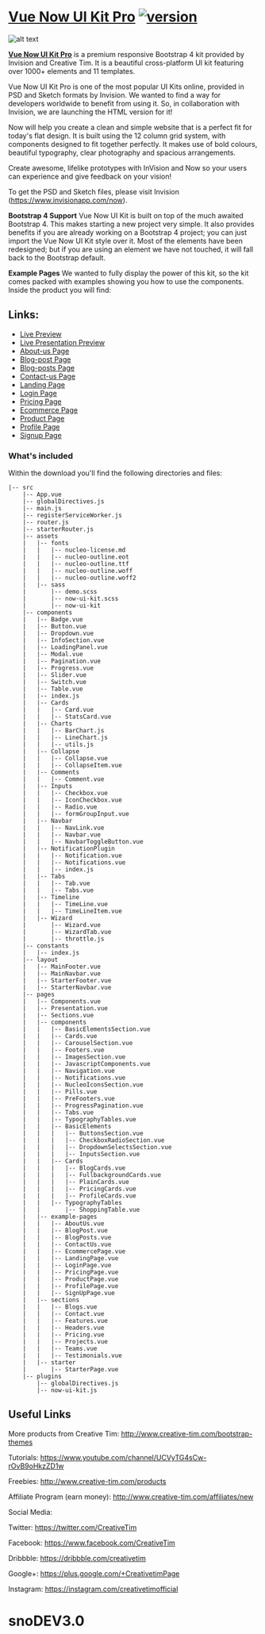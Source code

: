 # [Vue Now UI Kit Pro](http://demos.creative-tim.com/vue-now-ui-kit-pro) [![version][version-badge]][CHANGELOG]

![alt text](https://s3.amazonaws.com/creativetim_bucket/products/62/original/opt_nukp_thumbnail.jpg? "Now UI Kit Pro")


**[Vue Now UI Kit Pro](http://demos.creative-tim.com/vue-now-ui-kit-pro)** is a premium responsive Bootstrap 4 kit provided by Invision and Creative Tim. It is a beautiful cross-platform UI kit featuring over 1000+ elements and 11 templates.

Vue Now UI Kit Pro is one of the most popular UI Kits online, provided in PSD and Sketch formats by Invision. We wanted to find a way for developers worldwide to benefit from using it. So, in collaboration with Invision, we are launching the HTML version for it!

Now will help you create a clean and simple website that is a perfect fit for today's flat design. It is built using the 12 column grid system, with components designed to fit together perfectly. It makes use of bold colours, beautiful typography, clear photography and spacious arrangements.

Create awesome, lifelike prototypes with InVision and Now so your users can experience and give feedback on your vision!

To get the PSD and Sketch files, please visit Invision (https://www.invisionapp.com/now).


**Bootstrap 4 Support**
Vue Now UI Kit is built on top of the much awaited Bootstrap 4. This makes starting a new project very simple. It also provides benefits if you are already working on a Bootstrap 4 project; you can just import the Vue Now UI Kit style over it. Most of the elements have been redesigned; but if you are using an element we have not touched, it will fall back to the Bootstrap default.

**Example Pages**
We wanted to fully display the power of this kit, so the kit comes packed with examples showing you how to use the components. Inside the product you will find:

## Links:

+ [Live Preview](http://demos.creative-tim.com/vue-now-ui-kit-pro)
+ [Live Presentation Preview](https://demos.creative-tim.com/vue-now-ui-kit-pro/#/presentation)
+ [About-us Page](https://demos.creative-tim.com/vue-now-ui-kit-pro/#/about)
+ [Blog-post Page](https://demos.creative-tim.com/vue-now-ui-kit-pro/#/blog-post)
+ [Blog-posts Page](https://demos.creative-tim.com/vue-now-ui-kit-pro/#/blog-posts)
+ [Contact-us Page](https://demos.creative-tim.com/vue-now-ui-kit-pro/#/contact)
+ [Landing Page](https://demos.creative-tim.com/vue-now-ui-kit-pro/#/landing)
+ [Login Page](https://demos.creative-tim.com/vue-now-ui-kit-pro/#/login)
+ [Pricing Page](https://demos.creative-tim.com/vue-now-ui-kit-pro/#/pricing)
+ [Ecommerce Page](https://demos.creative-tim.com/vue-now-ui-kit-pro/#/ecommerce)
+ [Product Page](https://demos.creative-tim.com/vue-now-ui-kit-pro/#/product)
+ [Profile Page](https://demos.creative-tim.com/vue-now-ui-kit-pro/#/profile)
+ [Signup Page](https://demos.creative-tim.com/vue-now-ui-kit-pro/#/signup)


### What's included

Within the download you'll find the following directories and files:

```
|-- src
    |-- App.vue
    |-- globalDirectives.js
    |-- main.js
    |-- registerServiceWorker.js
    |-- router.js
    |-- starterRouter.js
    |-- assets
    |   |-- fonts
    |   |   |-- nucleo-license.md
    |   |   |-- nucleo-outline.eot
    |   |   |-- nucleo-outline.ttf
    |   |   |-- nucleo-outline.woff
    |   |   |-- nucleo-outline.woff2
    |   |-- sass
    |       |-- demo.scss
    |       |-- now-ui-kit.scss
    |       |-- now-ui-kit
    |-- components
    |   |-- Badge.vue
    |   |-- Button.vue
    |   |-- Dropdown.vue
    |   |-- InfoSection.vue
    |   |-- LoadingPanel.vue
    |   |-- Modal.vue
    |   |-- Pagination.vue
    |   |-- Progress.vue
    |   |-- Slider.vue
    |   |-- Switch.vue
    |   |-- Table.vue
    |   |-- index.js
    |   |-- Cards
    |   |   |-- Card.vue
    |   |   |-- StatsCard.vue
    |   |-- Charts
    |   |   |-- BarChart.js
    |   |   |-- LineChart.js
    |   |   |-- utils.js
    |   |-- Collapse
    |   |   |-- Collapse.vue
    |   |   |-- CollapseItem.vue
    |   |-- Comments
    |   |   |-- Comment.vue
    |   |-- Inputs
    |   |   |-- Checkbox.vue
    |   |   |-- IconCheckbox.vue
    |   |   |-- Radio.vue
    |   |   |-- formGroupInput.vue
    |   |-- Navbar
    |   |   |-- NavLink.vue
    |   |   |-- Navbar.vue
    |   |   |-- NavbarToggleButton.vue
    |   |-- NotificationPlugin
    |   |   |-- Notification.vue
    |   |   |-- Notifications.vue
    |   |   |-- index.js
    |   |-- Tabs
    |   |   |-- Tab.vue
    |   |   |-- Tabs.vue
    |   |-- Timeline
    |   |   |-- TimeLine.vue
    |   |   |-- TimeLineItem.vue
    |   |-- Wizard
    |       |-- Wizard.vue
    |       |-- WizardTab.vue
    |       |-- throttle.js
    |-- constants
    |   |-- index.js
    |-- layout
    |   |-- MainFooter.vue
    |   |-- MainNavbar.vue
    |   |-- StarterFooter.vue
    |   |-- StarterNavbar.vue
    |-- pages
    |   |-- Components.vue
    |   |-- Presentation.vue
    |   |-- Sections.vue
    |   |-- components
    |   |   |-- BasicElementsSection.vue
    |   |   |-- Cards.vue
    |   |   |-- CarouselSection.vue
    |   |   |-- Footers.vue
    |   |   |-- ImagesSection.vue
    |   |   |-- JavascriptComponents.vue
    |   |   |-- Navigation.vue
    |   |   |-- Notifications.vue
    |   |   |-- NucleoIconsSection.vue
    |   |   |-- Pills.vue
    |   |   |-- PreFooters.vue
    |   |   |-- ProgressPagination.vue
    |   |   |-- Tabs.vue
    |   |   |-- TypographyTables.vue
    |   |   |-- BasicElements
    |   |   |   |-- ButtonsSection.vue
    |   |   |   |-- CheckboxRadioSection.vue
    |   |   |   |-- DropdownSelectsSection.vue
    |   |   |   |-- InputsSection.vue
    |   |   |-- Cards
    |   |   |   |-- BlogCards.vue
    |   |   |   |-- FullbackgroundCards.vue
    |   |   |   |-- PlainCards.vue
    |   |   |   |-- PricingCards.vue
    |   |   |   |-- ProfileCards.vue
    |   |   |-- TypographyTables
    |   |       |-- ShoppingTable.vue
    |   |-- example-pages
    |   |   |-- AboutUs.vue
    |   |   |-- BlogPost.vue
    |   |   |-- BlogPosts.vue
    |   |   |-- ContactUs.vue
    |   |   |-- EcommercePage.vue
    |   |   |-- LandingPage.vue
    |   |   |-- LoginPage.vue
    |   |   |-- PricingPage.vue
    |   |   |-- ProductPage.vue
    |   |   |-- ProfilePage.vue
    |   |   |-- SignUpPage.vue
    |   |-- sections
    |   |   |-- Blogs.vue
    |   |   |-- Contact.vue
    |   |   |-- Features.vue
    |   |   |-- Headers.vue
    |   |   |-- Pricing.vue
    |   |   |-- Projects.vue
    |   |   |-- Teams.vue
    |   |   |-- Testimonials.vue
    |   |-- starter
    |       |-- StarterPage.vue
    |-- plugins
        |-- globalDirectives.js
        |-- now-ui-kit.js
```

## Useful Links

More products from Creative Tim: <http://www.creative-tim.com/bootstrap-themes>

Tutorials: <https://www.youtube.com/channel/UCVyTG4sCw-rOvB9oHkzZD1w>

Freebies: <http://www.creative-tim.com/products>

Affiliate Program (earn money): <http://www.creative-tim.com/affiliates/new>

Social Media:

Twitter: <https://twitter.com/CreativeTim>

Facebook: <https://www.facebook.com/CreativeTim>

Dribbble: <https://dribbble.com/creativetim>

Google+: <https://plus.google.com/+CreativetimPage>

Instagram: <https://instagram.com/creativetimofficial>

[CHANGELOG]: ./CHANGELOG.md
[LICENSE]: ./LICENSE
[version-badge]: https://img.shields.io/badge/version-1.2.1-blue.svg
# snoDEV3.0

